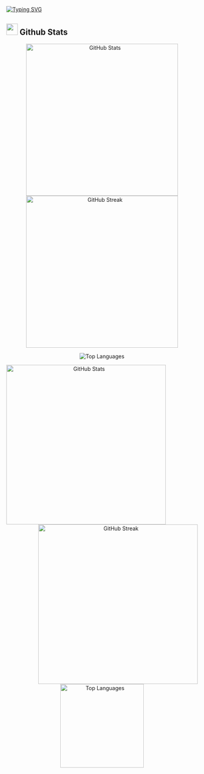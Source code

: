 [![Typing SVG](https://readme-typing-svg.demolab.com?font=Nunito&weight=20&size=35&pause=1000&color=FF3670&center=true&vCenter=true&width=900&height=120&lines=Welcome+to+my+Github+Profile!;I'm+Sebastian)](https://git.io/typing-svg)
<br>

## <img src="https://media.giphy.com/media/iY8CRBdQXODJSCERIr/giphy.gif" width="30px"> Github Stats 
<!-- 
![Sebastian's GitHub stats](https://github-readme-stats.vercel.app/api?username=SebastianVelasquezValle&show_icons=true&theme=radical)

![GitHub Streak](https://github-readme-streak-stats.herokuapp.com/?user=SebastianVelasquezValle&theme=radical&hide_border=false)

![Top Langs](https://github-readme-stats.vercel.app/api/top-langs/?username=SebastianVelasquezValle&langs_count=8&theme=radical)
-->

<p align="center">
  <img src="https://github-readme-stats.vercel.app/api?username=SebastianVelasquezValle&show_icons=true&theme=radical" alt="GitHub Stats" width="400" />
  <img src="https://github-readme-streak-stats.herokuapp.com/?user=SebastianVelasquezValle&theme=radical&hide_border=false" alt="GitHub Streak" width="400" />
</p>

<p align="center">
  <img src="https://github-readme-stats.vercel.app/api/top-langs/?username=SebastianVelasquezValle&langs_count=8&theme=radical" alt="Top Languages" />
</p>


<p align=center>
  <div align=center>
    <a href="https://github.com/SebastianVelasquezValle/SebastianVelasquezValle" title="Go to Source">
      <img align="left" width=420 src="https://github-readme-stats.vercel.app/api?username=SebastianVelasquezValle&show_icons=true&theme=radical" alt="GitHub Stats" />
    </a>
    <a href="https://github.com/SebastianVelasquezValle/SebastianVelasquezValle" title="Go to Source">
      <img align="right" width=420 src="https://github-readme-streak-stats.herokuapp.com/?user=SebastianVelasquezValle&theme=radical&hide_border=false" alt="GitHub Streak" />
    </a>
  </div>
  <br><br><br>
  <div align=center>
    <a href="https://github.com/SebastianVelasquezValle/SebastianVelasquezValle">
      <img height=220 align="center" src="https://github-readme-stats.vercel.app/api/top-langs/?username=SebastianVelasquezValle&langs_count=8&theme=radical" alt="Top Languages" />
    </a>
  </div>
  <br>

</p>




